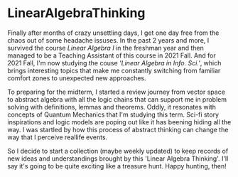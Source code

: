 # LinearAlgebraThinking
Finally after months of crazy unsettling days, I get one day free from the chaos out of some  headache issuses. In the past 2 years and more, I survived  the course *Linear Algebra I* in the freshman year and then managed to be a Teaching Assistant of this course in 2021 Fall. And for 2021 Fall, I'm now studying the couse *'Linear Algebra in Info. Sci.'*, which brings interesting topics that make me constantly switching from familiar comfort zones to unexpected new approaches.

To preparing for the midterm, I started a review journey from vector space to abstract algebra with all the logic chains that can support me in problem solving with definitions, lemmas and theorems. Oddly, it resonates with concepts of Quantum Mechanics that I'm studying this term. Sci-fi story inspirations and logic models are poping out like it has beening hiding all the way. I was startled by how this process of abstract thinking can change the way that I perceive reallife events. 

So I decide to start a collection (maybe weekly updated) to keep records of new ideas and understandings brought by this 'Linear Algebra Thinking'. I'll say it's going to be quite exciting like a treasure hunt. Happy hunting, then!
